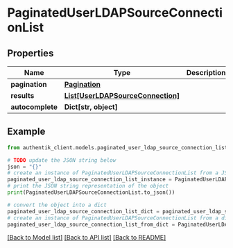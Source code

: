 # PaginatedUserLDAPSourceConnectionList


## Properties

Name | Type | Description | Notes
------------ | ------------- | ------------- | -------------
**pagination** | [**Pagination**](Pagination.md) |  | 
**results** | [**List[UserLDAPSourceConnection]**](UserLDAPSourceConnection.md) |  | 
**autocomplete** | **Dict[str, object]** |  | 

## Example

```python
from authentik_client.models.paginated_user_ldap_source_connection_list import PaginatedUserLDAPSourceConnectionList

# TODO update the JSON string below
json = "{}"
# create an instance of PaginatedUserLDAPSourceConnectionList from a JSON string
paginated_user_ldap_source_connection_list_instance = PaginatedUserLDAPSourceConnectionList.from_json(json)
# print the JSON string representation of the object
print(PaginatedUserLDAPSourceConnectionList.to_json())

# convert the object into a dict
paginated_user_ldap_source_connection_list_dict = paginated_user_ldap_source_connection_list_instance.to_dict()
# create an instance of PaginatedUserLDAPSourceConnectionList from a dict
paginated_user_ldap_source_connection_list_from_dict = PaginatedUserLDAPSourceConnectionList.from_dict(paginated_user_ldap_source_connection_list_dict)
```
[[Back to Model list]](../README.md#documentation-for-models) [[Back to API list]](../README.md#documentation-for-api-endpoints) [[Back to README]](../README.md)


